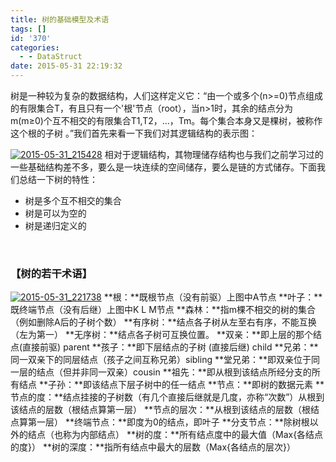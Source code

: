 ```yaml
---
title: 树的基础模型及术语
tags: []
id: '370'
categories:
  - - DataStruct
date: 2015-05-31 22:19:32
---
```


树是一种较为复杂的数据结构，人们这样定义它：“由一个或多个(n>=0)节点组成的有限集合T，有且只有一个'根'节点（root），当n>1时，其余的结点分为m(m≥0)个互不相交的有限集合T1,T2，…，Tm。每个集合本身又是棵树，被称作这个根的子树 。”我们首先来看一下我们对其逻辑结构的表示图：
<!-- more -->
[![2015-05-31_215428](http://www.mycode.net.cn/wp-content/uploads/2015/05/2015-05-31_215428.png)](http://www.mycode.net.cn/wp-content/uploads/2015/05/2015-05-31_215428.png) 相对于逻辑结构，其物理储存结构也与我们之前学习过的一些基础结构差不多，要么是一块连续的空间储存，要么是链的方式储存。下面我们总结一下树的特性：

*   树是多个互不相交的集合
*   树是可以为空的
*   树是递归定义的

 

### 【树的若干术语】

[![2015-05-31_221738](http://www.mycode.net.cn/wp-content/uploads/2015/05/2015-05-31_221738.png)](http://www.mycode.net.cn/wp-content/uploads/2015/05/2015-05-31_221738.png) **根：**既根节点（没有前驱）上图中A节点 **叶子：**既终端节点（没有后继）上图中K L M节点 **森林：**指m棵不相交的树的集合（例如删除A后的子树个数） **有序树：**结点各子树从左至右有序，不能互换（左为第一） **无序树：**结点各子树可互换位置。 **双亲：**即上层的那个结点(直接前驱) parent **孩子：**即下层结点的子树 (直接后继) child **兄弟：**同一双亲下的同层结点（孩子之间互称兄弟）sibling **堂兄弟：**即双亲位于同一层的结点（但并非同一双亲）cousin **祖先：**即从根到该结点所经分支的所有结点 **子孙：**即该结点下层子树中的任一结点 **节点：**即树的数据元素 **节点的度：**结点挂接的子树数（有几个直接后继就是几度，亦称“次数”）从根到该结点的层数（根结点算第一层） **节点的层次：**从根到该结点的层数（根结点算第一层） **终端节点：**即度为0的结点，即叶子 **分支节点：**除树根以外的结点（也称为内部结点） **树的度：**所有结点度中的最大值（Max{各结点的度}） **树的深度：**指所有结点中最大的层数（Max{各结点的层次}）